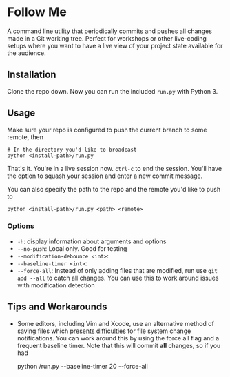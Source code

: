 # Follow Me

A command line utility that periodically commits and pushes all changes made in a Git working tree. Perfect for workshops or
other live-coding setups where you want to have a live view of your project state available for the audience.

## Installation

Clone the repo down. Now you can run the included `run.py` with Python 3.


## Usage

Make sure your repo is configured to push the current branch to some remote, then

    # In the directory you'd like to broadcast
    python <install-path>/run.py

That's it. You're in a live session now. `ctrl-c` to end the session. You'll have the option to squash your session and enter a new commit message.

You can also specify the path to the repo and the remote you'd like to push to

    python <install-path>/run.py <path> <remote>

### Options

* `-h`: display information about arguments and options
* `--no-push`: Local only. Good for testing
* `--modification-debounce <int>`:
* `--baseline-timer <int>`: 
* `--force-all`: Instead of only adding files that are modified, run use `git add --all` to catch all changes. You can use this to work around issues with modification detection


## Tips and Workarounds

* Some editors, including Vim and Xcode, use an alternative method of saving files which [presents difficulties](https://github.com/gorakhargosh/watchdog#about-using-watchdog-with-editors-like-vim) for file system change notifications. You can work around this by using the force all flag and a frequent baseline timer. Note that this will commit **all** changes, so if you had

	python <install-path>/run.py --baseline-timer 20 --force-all

	